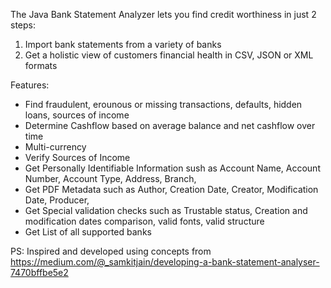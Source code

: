 The Java Bank Statement Analyzer lets you find credit worthiness in just 2 steps:
  1) Import bank statements from a variety of banks
  2) Get a holistic view of customers financial health in CSV, JSON or XML formats
 
 Features:
 - Find fraudulent, erounous or missing transactions, defaults, hidden loans, sources of income
 - Determine Cashflow based on average balance and net cashflow over time
 - Multi-currency
 - Verify Sources of Income
 - Get Personally Identifiable Information sush as Account Name, Account Number, Account Type, Address, Branch, 
 - Get PDF Metadata such as Author, Creation Date, Creator, Modification Date, Producer, 
 - Get Special validation checks such as Trustable status, Creation and modification dates comparison, valid fonts, valid structure
 - Get List of all supported banks
 
 PS: Inspired and developed using concepts from https://medium.com/@_samkitjain/developing-a-bank-statement-analyser-7470bffbe5e2
